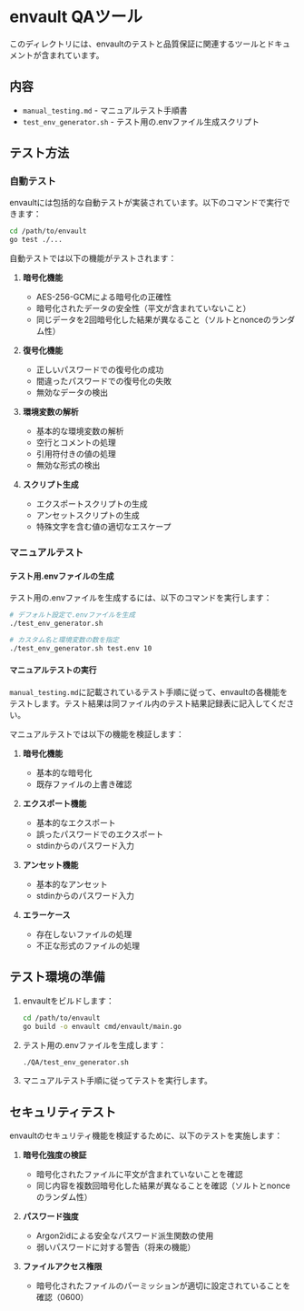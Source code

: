 # envault QAツール

このディレクトリには、envaultのテストと品質保証に関連するツールとドキュメントが含まれています。

## 内容

- `manual_testing.md` - マニュアルテスト手順書
- `test_env_generator.sh` - テスト用の.envファイル生成スクリプト

## テスト方法

### 自動テスト

envaultには包括的な自動テストが実装されています。以下のコマンドで実行できます：

```bash
cd /path/to/envault
go test ./...
```

自動テストでは以下の機能がテストされます：

1. **暗号化機能**
   - AES-256-GCMによる暗号化の正確性
   - 暗号化されたデータの安全性（平文が含まれていないこと）
   - 同じデータを2回暗号化した結果が異なること（ソルトとnonceのランダム性）

2. **復号化機能**
   - 正しいパスワードでの復号化の成功
   - 間違ったパスワードでの復号化の失敗
   - 無効なデータの検出

3. **環境変数の解析**
   - 基本的な環境変数の解析
   - 空行とコメントの処理
   - 引用符付きの値の処理
   - 無効な形式の検出

4. **スクリプト生成**
   - エクスポートスクリプトの生成
   - アンセットスクリプトの生成
   - 特殊文字を含む値の適切なエスケープ

### マニュアルテスト

#### テスト用.envファイルの生成

テスト用の.envファイルを生成するには、以下のコマンドを実行します：

```bash
# デフォルト設定で.envファイルを生成
./test_env_generator.sh

# カスタム名と環境変数の数を指定
./test_env_generator.sh test.env 10
```

#### マニュアルテストの実行

`manual_testing.md`に記載されているテスト手順に従って、envaultの各機能をテストします。テスト結果は同ファイル内のテスト結果記録表に記入してください。

マニュアルテストでは以下の機能を検証します：

1. **暗号化機能**
   - 基本的な暗号化
   - 既存ファイルの上書き確認

2. **エクスポート機能**
   - 基本的なエクスポート
   - 誤ったパスワードでのエクスポート
   - stdinからのパスワード入力

3. **アンセット機能**
   - 基本的なアンセット
   - stdinからのパスワード入力

4. **エラーケース**
   - 存在しないファイルの処理
   - 不正な形式のファイルの処理

## テスト環境の準備

1. envaultをビルドします：
   ```bash
   cd /path/to/envault
   go build -o envault cmd/envault/main.go
   ```

2. テスト用の.envファイルを生成します：
   ```bash
   ./QA/test_env_generator.sh
   ```

3. マニュアルテスト手順に従ってテストを実行します。

## セキュリティテスト

envaultのセキュリティ機能を検証するために、以下のテストを実施します：

1. **暗号化強度の検証**
   - 暗号化されたファイルに平文が含まれていないことを確認
   - 同じ内容を複数回暗号化した結果が異なることを確認（ソルトとnonceのランダム性）

2. **パスワード強度**
   - Argon2idによる安全なパスワード派生関数の使用
   - 弱いパスワードに対する警告（将来の機能）

3. **ファイルアクセス権限**
   - 暗号化されたファイルのパーミッションが適切に設定されていることを確認（0600）
